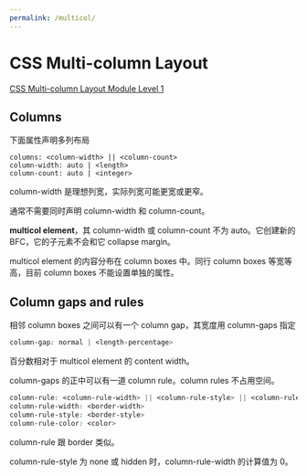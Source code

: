 ```yaml
---
permalink: /multicol/
---
```


# CSS Multi-column Layout

[CSS Multi-column Layout Module Level 1](https://drafts.csswg.org/css-multicol/)

## Columns

下面属性声明多列布局

```
columns: <column-width> || <column-count>
column-width: auto | <length>
column-count: auto | <integer>
```

column-width 是理想列宽，实际列宽可能更宽或更窄。

通常不需要同时声明 column-width 和 column-count。

**multicol element**，其 column-width 或 column-count 不为 auto。它创建新的 BFC，它的子元素不会和它 collapse margin。

multicol element 的内容分布在 column boxes 中。同行 column boxes 等宽等高，目前 column boxes 不能设置单独的属性。

## Column gaps and rules

相邻 column boxes 之间可以有一个 column gap，其宽度用 column-gaps 指定

```css
column-gap: normal | <length-percentage>
```

百分数相对于 multicol element 的 content width。

column-gaps 的正中可以有一道 column rule。column rules 不占用空间。

```css
column-rule: <column-rule-width> || <column-rule-style> || <column-rule-color>
column-rule-width: <border-width>
column-rule-style: <border-style>
column-rule-color: <color>
```

column-rule 跟 border 类似。

column-rule-style 为 none 或 hidden 时，column-rule-width 的计算值为 0。

